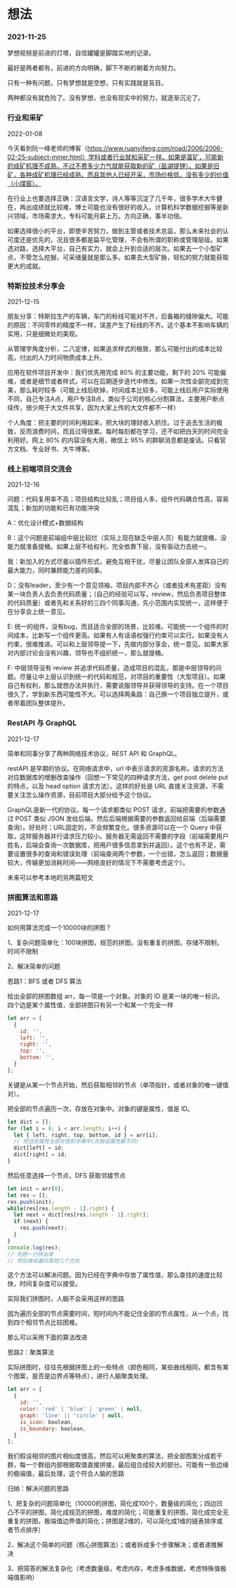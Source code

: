# 想法

### 2021-11-25

梦想视频是前进的灯塔，自信罐罐是脚踏实地的记录。

最好是两者都有，前进的方向明确，脚下不断的朝着方向努力。

只有一种有问题，只有梦想就是空想，只有实践就是盲目。

两种都没有就危险了。没有梦想，也没有现实中的努力，就逐渐沉沦了。





### 行业和采矿

2022-01-08

今天看到阮一峰老师的博客（https://www.ruanyifeng.com/road/2006/2006-02-25-subject-miner.html）学科或者行业就和采矿一样。如果是富矿，可能新的成矿机理不成熟，不过不费多少力气就能获取新的矿（盐湖提锂）。如果是旧矿，各种成矿机理已经成熟，而且其他人已经开采，市场价格低，没有多少的价值（小煤窑）。

在行业上也要选择正确：汉语言文学，诗人等等沉淀了几千年，很多学术大牛健在，再出成绩就比较难，博士可能也没有很好的收入。计算机科学数据挖掘等是新兴领域，市场需求大，专科可能月薪上万。方向正确，事半功倍。

如果选择很小的平台，即使辛苦努力，做到主管或者技术总监，那么未来社会的认可度还是优先的，况且很多都是扁平化管理，不会有所谓的职称或管理层级。如果选对路，选择大平台，自己有实力，就会上升到合适的层次。如果去一个小型矿点，不管怎么挖掘，可采储量就是那么多。如果去大型矿脉，轻松的努力就能获取更大的成就。

### 特斯拉技术分享会

2021-12-15

朋友分享：特斯拉生产的车辆，车门的标线可能对不齐，后备箱的缝隙偏大。可能的原因：不同零件的精度不一样，误差产生了标线的不齐。这个基本不影响车辆的实用，只是细微处的美观。

从管理学角度分析，二八定律，如果追求样式的极致，那么可能付出的成本比较高，付出的人力时间物质成本上升。

应用在软件项目开发中：我们优先用完成 80% 的主要功能，剩下的 20% 可能偏难，或者是细节或者样式，可以在后期逐步迭代中修改。如果一次性全部完成到完美，那么耗时较多（可能上线后砍掉，时间成本比较多，可能上线后用户实际使用不同，自己专注A点，用户专注B点，类似于公司的核心分割算法，主要用户断点续传，很少用于大文件共享，因为大家上传的大文件都不一样）

个人角度：把主要的时间利用起来，把大块的理财收入抓住。过于追去生活的极致，反而浪费时间，而且过得很累。每时每刻都在学习，还不如把白天的时间完全利用好。网上 80% 的内容没有大用，微信上 95% 的群聊消息都是废话。只看官方文档、专业好书、大牛博客。

### 线上前端项目交流会

2021-12-16

问题：代码复用率不高；项目结构比较乱；项目组人多，组件代码耦合性高，容易混乱；新加的功能和已有功能冲突

A：优化设计模式+数据结构

B：这个问题是前端组中层比较烂（实际上现在缺乏中层人员）有能力就提桶，没能力就准备提桶。如果上层不给权利，完全依靠下层，没有驱动力去统一。

我：新加入的方式尽量以插件形式，避免互相干扰，尽量让团队全部人发挥自己的最大能力，同时兼顾能力差的同事。

D：没有leader，至少有一个意见领袖，项目内部不齐心（或者技术有差距）没有某一块负责人去负责代码质量；（自己的经验可以写，review，然后负责项目整体的代码质量）或者先和关系好的三四个同事沟通，先小范围内实现统一，这样便于在分享会上统一意见。

E: 统一的组件，没有bug，而且适合全部的场景，比较难。可能统一一个组件的时间成本，比新写一个组件更高。如果有人有话语权强行约束可以实行。如果没有人约束，很难推进。可以和上层领导提一下，先做内部分享会，统一意见。如果大家对内部讨论会没有兴趣，领导也不组织统一，那么就提桶。

F: 中层领导没有 review 并追求代码质量，造成项目的混乱，那是中层领导的问题。尽量让中上层认识到统一的代码和规范，对项目的重要性（大型项目）。如果自己有权利，那么就想办法并执行，需要说服领导并获得领导的支持。在一个项目很久了，学到新东西可能性不大。可以选择两条路：自己换一个项目独立提升，或者带着团队整体提升。

### RestAPI 与 GraphQL

2021-12-17

简单和同事分享了两种网络技术协议，REST API 和 GraphQL。

restAPI 是早期的协议。在网络请求中，url 中表示请求的资源名称，请求的方法对应数据库的增删改查操作（回想一下常见的四种请求方法，get post delete put 的特点，以及 head option 请求方法）。这样的好处是 URL 直接关注资源，不需要关注怎么操作资源，目前项目大部分给予这个协议。

GraphQL是新一代的协议。每一个请求都类似 POST 请求，前端把需要的参数通过 POST 类似 JSON 发给后端，然后后端根据需要的参数返回给前端（后端需要查询）。好处时：URL固定的，不会频繁变化。很多资源可以在一个 Query 中获取，这样服务器并行请求压力较小。服务器无需返回不需要的字段（前端需要用户姓名，后端会查询一次数据库，把用户很多信息拿到并返回）。这个也有不足，需要设置很多的查询和错误处理（前端查询两个参数，一个出错，怎么返回；数据量较大，传输更加消耗时间——网络良好的情况下不需要考虑这个）。

未来可以参考本地的另两篇短文

### 拼图算法和思路

2021-12-17

如何用算法完成一个10000块的拼图？

1、复杂问题简单化：100块拼图，规范的拼图，没有重复的拼图，存储不限制，时间不限制

2、解决简单的问题

思路1：BFS 或者 DFS 算法

给出全部的拼图数组 arr，每一项是一个对象。对象的 ID 是某一块的唯一标识。四个边是某个属性值，全部拼图只有另一个和某一个完全一样

~~~js
let arr = [
  {
    id: '',
    left: '',
    right: '',
    top: '',
    bottom: '',
  }
];
~~~

关键是从某一个节点开始，然后获取相邻的节点（单项指针，或者对象的唯一键值对）。

把全部的节点遍历一次，存放在对象中。对象的键是属性，值是 ID。

~~~js
let dict = [];
for (let i = 0; i < arr.length; i++) {
  let { left, right, top, bottom, id } = arr[i];
  // 把这些属性全部存放到字典中(先假设属性都不同)
  dict[left] = id;
  dict[right] = id;
}
~~~

然后任意选择一个节点，DFS 获取邻接节点

~~~js
let init = arr[0];
let res = [];
res.push(init);
while(res[res.length - 1].right) {
  let next = dict[res[res.length - 1].right];
  if (next) {
    res.push(next);
  }
}
console.log(res);
// 先把一行拼出来
// 然后继续遍历其他几个方向
~~~

这个方法可以解决问题。因为已经在字典中存放了属性值，那么查找的速度比较快，时间复杂度可以接受。

实际我们拼图时，人脑不会采用这样的思路

因为遍历全部的节点需要时间，短时间内不能记住全部的节点属性，从一个点，找到四个相邻节点比较困难。

那么可以采用下面的算法改进

思路2：聚类算法

实际拼图时，往往先根据拼图上的一些特点（颜色相同，某些曲线相同，都含有某个图案，是否是边界点等特点），进行人脑聚类处理。

~~~js
let arr = [
  {
    id: '',
    color: 'red' | 'blue' | 'green' | null,
    graph: 'line' || 'circle' | null,
    is_icon: boolean,
    is_boundary: boolean,
  }
];
~~~

我们假设相邻的图片相似度很高，然后可以用聚类的算法，把全部图案分成若干群，每一个群组内部根据取值直接拼接，最后组合成较大的部分。可能有一些边缘的极端值，最后处理，这个符合人脑的思路

归纳：解决问题的思路

1、把复杂的问题简单化（10000的拼图，简化成100个，数量级的简化；四边凹凸不平的拼图，简化成规范的拼图，难度的简化；可能重复的拼图，简化成完全无重复的拼图，极端值边界值的简化；拼图是2维的，可以简化成1维的链表排序或者节点排序）

2、解决这个简单的问题（核心拼图算法）；或者拆成多个步骤解决；或者递推解决

3、把简答的解法复杂化（考虑数量级，考虑内存，考虑多维数据，考虑特殊值极端值影响）
